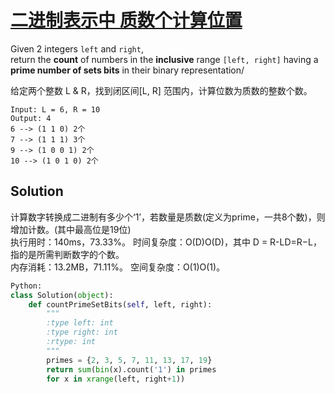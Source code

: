 # [二进制表示中 质数个计算位置](https://leetcode-cn.com/problems/prime-number-of-set-bits-in-binary-representation/)

Given 2 integers ```left``` and ```right```,   
return the **count** of numbers in the **inclusive** range ```[left, right]``` having a **prime number of sets bits** in their binary representation/ 

给定两个整数 L & R，找到闭区间[L, R] 范围内，计算位数为质数的整数个数。
```
Input: L = 6, R = 10
Output: 4 
6 --> (1 1 0) 2个
7 --> (1 1 1) 3个
9 --> (1 0 0 1) 2个
10 --> (1 0 1 0) 2个
```

## Solution 

计算数字转换成二进制有多少个‘1’，若数量是质数(定义为prime，一共8个数)，则增加计数。(其中最高位是19位)  
执行用时：140ms，73.33%。 时间复杂度：O(D)O(D)，其中 D = R-LD=R−L，指的是所需判断数字的个数。  
内存消耗：13.2MB，71.11%。 空间复杂度：O(1)O(1)。  
```Python
Python:
class Solution(object):
    def countPrimeSetBits(self, left, right):
        """
        :type left: int
        :type right: int
        :rtype: int
        """
        primes = {2, 3, 5, 7, 11, 13, 17, 19} 
        return sum(bin(x).count('1') in primes
        for x in xrange(left, right+1))
```

